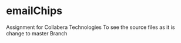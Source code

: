# emailChips
Assignment for Collabera Technologies
To see the source files as it is 
change to master Branch
